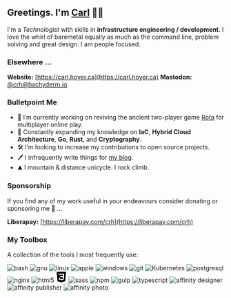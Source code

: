 ## Greetings. I'm [Carl](https://carl.hoyer.ca "Carl Hoyer's website") 👋🏼

I'm a *Technologist* with skills in **infrastructure engineering / development**. I love the whirl of baremetal equally as much as the command line, problem solving and great design. I am people focused.


### Elsewhere ...

**Website:** [https://carl.hoyer.ca](https://carl.hoyer.ca)
**Mastodon:** [@crh@hachyderm.io](https://hachyderm.io/@crh)


### Bulletpoint Me

- 🔭 I’m currently working on reviving the ancient two-player game [Rota](https://github.com/PlayRota) for multiplayer online play.
- 🤔 Constantly expanding my knowledge on **IaC**, **Hybrid Cloud Architecture**, **Go**, **Rust**, and **Cryptography**.
- 🛠️ I’m looking to increase my contributions to open source projects.	
- 🖊️ I infrequently write things for [my blog](https://carl.hoyer.ca).
- ⛰️ I mountain & distance unicycle. I rock climb.


### Sponsorship

If you find any of my work useful in your endeavours consider donating or sponsoring me 🙏 ...

**Liberapay:** [https://liberapay.com/crh](https://liberapay.com/crh)


### My Toolbox

A collection of the tools I most frequently use:

<p align="left">
<img src="https://raw.githubusercontent.com/simple-icons/simple-icons/develop/icons/gnubash.svg" alt="bash" width="25" height="25" />
<img src="https://raw.githubusercontent.com/simple-icons/simple-icons/develop/icons/gnu.svg" alt="gnu" width="25" height="25" />
<img src="https://raw.githubusercontent.com/simple-icons/simple-icons/develop/icons/linux.svg" alt="linux" width="25" height="25" />
<img src="https://raw.githubusercontent.com/simple-icons/simple-icons/develop/icons/apple.svg" alt="apple" width="25" height="25" />
<img src="https://raw.githubusercontent.com/simple-icons/simple-icons/develop/icons/windows.svg" alt="windows" width="25" height="25" />
<img src="https://raw.githubusercontent.com/simple-icons/simple-icons/develop/icons/git.svg" alt="git" width="25" height="25" />
<img src="https://raw.githubusercontent.com/simple-icons/simple-icons/develop/icons/kubernetes.svg" alt="Kubernetes" width="25" height="25" />
<img src="https://raw.githubusercontent.com/simple-icons/simple-icons/develop/icons/postgresql.svg" alt="postgresql" width="25" height="25" />
<img src="https://raw.githubusercontent.com/simple-icons/simple-icons/develop/icons/nginx.svg" alt="nginx" width="25" height="25" />
<img src="https://raw.githubusercontent.com/simple-icons/simple-icons/develop/icons/html5.svg" alt="html5" width="25" height="25" />
<img src="https://raw.githubusercontent.com/simple-icons/simple-icons/develop/icons/css3.svg" alt="css3" width="25" height="25" />
<img src="https://raw.githubusercontent.com/simple-icons/simple-icons/develop/icons/sass.svg" alt="sass" width="25" height="25" />
<img src="https://raw.githubusercontent.com/simple-icons/simple-icons/develop/icons/npm.svg" alt="npm" width="25" height="25" />
<img src="https://raw.githubusercontent.com/simple-icons/simple-icons/develop/icons/gulp.svg" alt="gulp" width="25" height="25" />
<img src="https://raw.githubusercontent.com/simple-icons/simple-icons/develop/icons/typescript.svg" alt="typescript" width="25" height="25" />
<img src="https://raw.githubusercontent.com/simple-icons/simple-icons/develop/icons/affinitydesigner.svg" alt="affinity designer" width="25" height="25" />
<img src="https://raw.githubusercontent.com/simple-icons/simple-icons/develop/icons/affinitypublisher.svg" alt="affinity publisher" width="25" height="25" />
<img src="https://raw.githubusercontent.com/simple-icons/simple-icons/develop/icons/affinityphoto.svg" alt="affinity photo" width="25" height="25" />
</p>